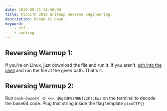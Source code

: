 ```yaml
---
date: 2019-09-21 11:50:00
title: PicoCTF 2018 Writeup Reverse Engineering.
description: Break it down.
keyword:
    - ctf
    - hacking
---
```


## Reversing Warmup 1:
If you're on Linux, just download the file and run it. If you aren't, [ssh into the shell](/picoctf-writeup/general/#ssh-keyz) and run the file at the given path. That's it.

## Reversing Warmup 2:
Run `bash~base64 -D <<< dGg0dF93NHNfczFtcEwz` on the terminal to decode the base64 code. Plug that string inside the flag template `picoCTF{}`
